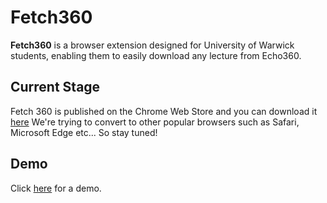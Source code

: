 # Fetch360

**Fetch360** is a browser extension designed for University of Warwick students, enabling them to easily download any lecture from Echo360. 

## Current Stage

Fetch 360 is published on the Chrome Web Store and you can download it [here](https://chromewebstore.google.com/detail/fetch-360/koaindoledjjcpohloicpdmamncepcjp?hl=en)
We're trying to convert to other popular browsers such as Safari, Microsoft Edge etc... So stay tuned!

## Demo

Click [here](https://youtu.be/E79fH6qeGE8?si=zfhObuWZ-40ZRtJE) for a demo.
